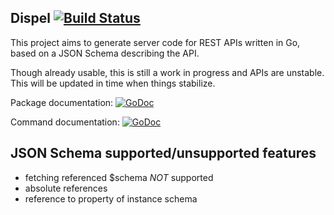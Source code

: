 ## Dispel [![Build Status](https://travis-ci.org/vincent-petithory/dispel.svg?branch=master)](https://travis-ci.org/vincent-petithory/dispel)

This project aims to generate server code for REST APIs written in Go, based on a JSON Schema describing the API.

Though already usable, this is still a work in progress and APIs are unstable.
This will be updated in time when things stabilize.

Package documentation: [![GoDoc](https://godoc.org/github.com/vincent-petithory/dispel?status.png)](https://godoc.org/github.com/vincent-petithory/dispel)

Command documentation: [![GoDoc](https://godoc.org/github.com/vincent-petithory/dispel/cmd/dispel?status.png)](https://godoc.org/github.com/vincent-petithory/dispel/cmd/dispel)

## JSON Schema supported/unsupported features

* fetching referenced $schema _NOT_ supported
* absolute references
* reference to property of instance schema
